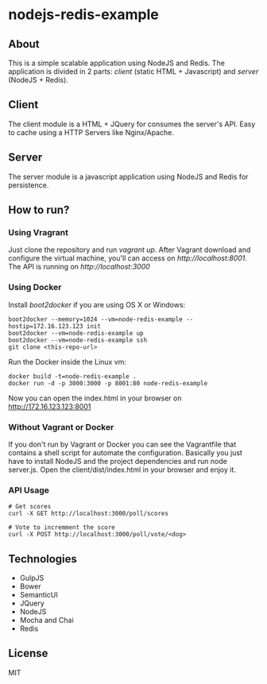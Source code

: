 nodejs-redis-example
====================

## About

This is a simple scalable application using NodeJS and Redis.
The application is divided in 2 parts: *client* (static HTML + Javascript) and *server* (NodeJS + Redis).

## Client

The client module is a HTML + JQuery for consumes the server's API. Easy to cache using a HTTP Servers like Nginx/Apache.

## Server

The server module is a javascript application using NodeJS and Redis for persistence.

## How to run?

### Using Vragrant

Just clone the repository and run *vagrant up*.
After Vagrant download and configure the virtual machine, you'll can access on *http://localhost:8001*. The API is running on *http://localhost:3000*

### Using Docker

Install *boot2docker* if you are using OS X or Windows:

    boot2docker --memory=1024 --vm=node-redis-example --hostip=172.16.123.123 init
    boot2docker --vm=node-redis-example up
    boot2docker --vm=node-redis-example ssh
    git clone <this-repo-url>

Run the Docker inside the Linux vm:

    docker build -t=node-redis-example .
    docker run -d -p 3000:3000 -p 8001:80 node-redis-example

Now you can open the index.html in your browser on http://172.16.123.123:8001

### Without Vagrant or Docker

If you don't run by Vagrant or Docker you can see the Vagrantfile that contains a shell script for automate the configuration.
Basically you just have to install NodeJS and the project dependencies and run node server.js.
Open the client/dist/index.html in your browser and enjoy it.

### API Usage

    # Get scores
    curl -X GET http://localhost:3000/poll/scores

    # Vote to incremment the score
    curl -X POST http://localhost:3000/poll/vote/<dog>


## Technologies

* GulpJS
* Bower
* SemanticUI
* JQuery
* NodeJS
* Mocha and Chai
* Redis

## License

MIT
